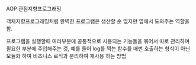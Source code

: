 AOP 관점지향프로그래밍

객체지향프로그래밍처럼 완벽한 프로그램은 생산할 순 없지만 옆에서 도와주는 역할을 함. 

프로그램을 실행할때 여러부분에 공통적으로 사용되는 기능들을 묶어서 따로 관리하며 필요한 부분에 주입해주는 것, 예를 들어 log를 찍는 함수를 매번 호출하는 형식이 아닌 모듈화 하여 비즈니스 로직과 분리하여 재사용 하는 방법

